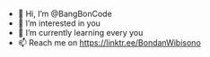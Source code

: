 - 👋 Hi, I’m @BangBonCode
- 👀 I’m interested in you
- 🌱 I’m currently learning every you
- 📫 Reach me on https://linktr.ee/BondanWibisono

<!---
BangBonCode/BangBonCode is a ✨ special ✨ repository because its `README.md` (this file) appears on your GitHub profile.
You can click the Preview link to take a look at your changes.
--->
